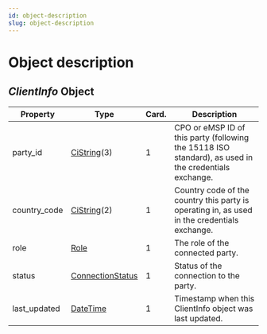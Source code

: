 ```yaml
---
id: object-description
slug: object-description
---
```

# Object description

## *ClientInfo* Object

| Property     | Type                                                                                              | Card. | Description                                                                                           |
|--------------|---------------------------------------------------------------------------------------------------|-------|-------------------------------------------------------------------------------------------------------|
| party_id     | [CiString](/docs/ocpi/07-types/01-intro.md#cistring-type)(3)                                      | 1     | CPO or eMSP ID of this party (following the 15118 ISO standard), as used in the credentials exchange. |
| country_code | [CiString](/docs/ocpi/07-types/01-intro.md#cistring-type)(2)                                      | 1     | Country code of the country this party is operating in, as used in the credentials exchange.          |
| role         | [Role](/docs/ocpi/07-types/01-intro.md#role-enum)                                                 | 1     | The role of the connected party.                                                                      |
| status       | [ConnectionStatus](/docs/ocpi/06-modules/10-hubclientinfo/07-data-types.md#connectionstatus-enum) | 1     | Status of the connection to the party.                                                                |
| last_updated | [DateTime](/docs/ocpi/07-types/01-intro.md#datetime-type)                                         | 1     | Timestamp when this ClientInfo object was last updated.                                               |
